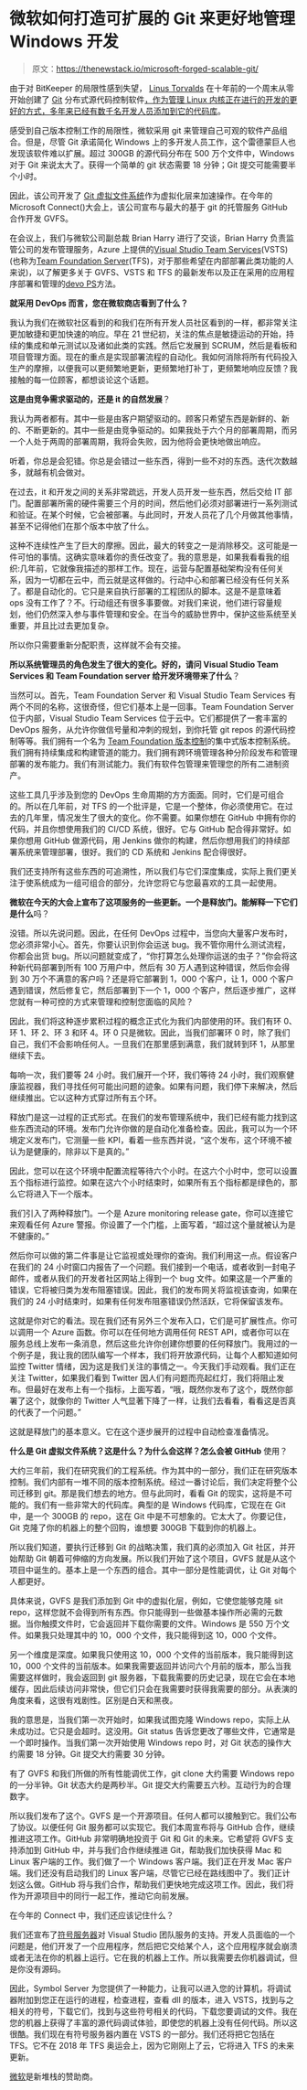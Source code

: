 # 微软如何打造可扩展的 Git 来更好地管理 Windows 开发

> 原文：<https://thenewstack.io/microsoft-forged-scalable-git/>

由于对 BitKeeper 的局限性感到失望， [Linus Torvalds](https://github.com/torvalds) 在十年前的一个周末从零开始创建了 [Git](https://git-scm.com/) 分布式源代码控制软件[，作为管理 Linux 内核正在进行的开发的更好的方式，多年来已经有数千名开发人员](https://www.linuxfoundation.org/blog/10-years-of-git-an-interview-with-git-creator-linus-torvalds/)[添加到它的代码库](https://thenewstack.io/contributes-linux-kernel/)。

感受到自己版本控制工作的局限性，微软采用 git 来管理自己可观的软件产品组合。但是，尽管 Git 承诺简化 Windows 上的多开发人员工作，这个雷德蒙巨人也发现该软件难以扩展。超过 300GB 的源代码分布在 500 万个文件中，Windows 对于 Git 来说太大了。获得一个简单的 git 状态需要 18 分钟；Git 提交可能需要半个小时。

因此，该公司开发了 [Git 虚拟文件系统](https://github.com/Microsoft/GVFS)作为虚拟化层来加速操作。在今年的 Microsoft Connect()大会上，该公司宣布与最大的基于 git 的托管服务 GitHub 合作开发 GVFS。

在会议上，我们与微软公司副总裁 Brian Harry 进行了交谈，Brian Harry 负责监管公司的发布管理服务，Azure 上提供的[Visual Studio Team Services](https://www.visualstudio.com/team-services/)(VSTS)(也称为[Team Foundation Server](https://www.visualstudio.com/tfs/)(TFS)，对于那些希望在内部部署此类功能的人来说)，以了解更多关于 GVFS、VSTS 和 TFS 的最新发布以及正在采用的应用程序部署和管理的[devo PS](/category/devops/)方法。

**就采用 DevOps 而言，您在微软商店看到了什么？**

我认为我们在微软社区看到的和我们在所有开发人员社区看到的一样，都非常关注更加敏捷和更加快速的响应。早在 21 世纪初，关注的焦点是敏捷运动的开始，持续的集成和单元测试以及诸如此类的实践。然后它发展到 SCRUM，然后是看板和项目管理方面。现在的重点是实现部署流程的自动化。我如何消除将所有代码投入生产的摩擦，以便我可以更频繁地更新，更频繁地打补丁，更频繁地响应反馈？我接触的每一位顾客，都想谈论这个话题。

**这是由竞争需求驱动的，还是 it 的自然发展**？

我认为两者都有。其中一些是由客户期望驱动的。顾客只希望东西是新鲜的、新的、不断更新的。其中一些是由竞争驱动的。如果我处于六个月的部署周期，而另一个人处于两周的部署周期，我将会失败，因为他将会更快地做出响应。

听着，你总是会犯错。你总是会错过一些东西，得到一些不对的东西。迭代次数越多，就越有机会做对。

在过去，it 和开发之间的关系非常疏远，开发人员开发一些东西，然后交给 IT 部门。配置部署所需的硬件需要三个月的时间，然后他们必须对部署进行一系列测试和验证。在某个时候，它会被部署。与此同时，开发人员花了几个月做其他事情，甚至不记得他们在那个版本中放了什么。

这种不连续性产生了巨大的摩擦。因此，最大的转变之一是消除移交。这可能是一件可怕的事情。这确实意味着你的责任改变了。我的意思是，如果我看看我的组织:几年前，它就像我描述的那样工作。现在，运营与配置基础架构没有任何关系，因为一切都在云中，而云就是这样做的。行动中心和部署已经没有任何关系了。都是自动化的。它只是来自执行部署的工程团队的脚本。这是不是意味着 ops 没有工作了？不。行动组还有很多事要做。对我们来说，他们进行容量规划，他们仍然深入参与事件管理和安全。在当今的威胁世界中，保护这些系统至关重要，并且比过去更加复杂。

所以你只需要重新分配职责，这样就不会有交接。

**所以系统管理员的角色发生了很大的变化。好的，请问 Visual Studio Team Services 和 Team Foundation server 给开发环境带来了什么**？

当然可以。首先，Team Foundation Server 和 Visual Studio Team Services 有两个不同的名称，这很奇怪，但它们基本上是一回事。Team Foundation Server 位于内部，Visual Studio Team Services 位于云中。它们都提供了一套丰富的 DevOps 服务，从允许你做信号量和冲刺的规划，到你托管 git repos 的源代码控制等等。我们拥有一个名为 [Team Foundation 版本控制](https://www.visualstudio.com/team-services/tfvc/)的集中式版本控制系统。我们拥有持续集成和构建管道的能力。我们拥有跨环境管理各种分阶段发布和管理部署的发布能力。我们有测试能力。我们有软件包管理来管理您的所有二进制资产。

这些工具几乎涉及到您的 DevOps 生命周期的方方面面。同时，它们是可组合的。所以在几年前，对 TFS 的一个批评是，它是一个整体，你必须使用它。在过去的几年里，情况发生了很大的变化。你不需要。如果你想在 GitHub 中拥有你的代码，并且你想使用我们的 CI/CD 系统，很好。它与 GitHub 配合得非常好。如果你想用 GitHub 做源代码，用 Jenkins 做你的构建，然后你想用我们的持续部署系统来管理部署，很好。我们的 CD 系统和 Jenkins 配合得很好。

我们还支持所有这些东西的可追溯性，所以我们与它们深度集成，实际上我们更关注于使系统成为一组可组合的部分，允许您将它与您最喜欢的工具一起使用。

**微软在今天的大会上宣布了这项服务的一些更新。一个是释放门。能解释一下它们是什么**吗？

没错。所以先说问题。因此，在任何 DevOps 过程中，当您向大量客户发布时，您必须非常小心。首先，你要认识到你会运送 bug。我不管你用什么测试流程，你都会出货 bug。所以问题就变成了，“你打算怎么处理你运送的虫子？”你会将这种新代码部署到所有 100 万用户中，然后有 30 万人遇到这种错误，然后你会得到 30 万个不满意的客户吗？还是将它部署到 1，000 个客户，让 1，000 个客户遇到错误，然后修复它，然后部署到下一个 1，000 个客户，然后逐步推广，这样您就有一种可控的方式来管理和控制您面临的风险？

因此，我们将这种逐步累积过程的概念正式化为我们内部使用的环。我们有环 0、环 1、环 2、环 3 和环 4。环 0 只是微软。因此，当我们部署环 0 时，除了我们自己，我们不会影响任何人。一旦我们在那里感到满意，我们就转到环 1，从那里继续下去。

每响一次，我们要等 24 小时。我们展开一个环，我们等待 24 小时，我们观察健康监视器，我们寻找任何可能出问题的迹象。如果有问题，我们停下来解决，然后继续推出。它以这种方式穿过所有五个环。

释放门是这一过程的正式形式。在我们的发布管理系统中，我们已经有能力找到这些东西流动的环境。发布门允许你做的是自动化准备检查。因此，我可以为一个环境定义发布门，它测量一些 KPI，看着一些东西并说，“这个发布，这个环境不被认为是健康的，除非以下是真的。”

因此，您可以在这个环境中配置流程等待六个小时。在这六个小时中，您可以设置五个指标进行监控。如果在这六个小时结束时，如果所有五个指标都是绿色的，那么它将进入下一个版本。

我们引入了两种释放门。一个是 Azure monitoring release gate，你可以连接它来观看任何 Azure 警报。你设置了一个门槛，上面写着，“超过这个量就被认为是不健康的。”

然后你可以做的第二件事是让它监视或处理你的查询。我们利用这一点。假设客户在我们的 24 小时窗口内报告了一个问题。我们接到一个电话，或者收到一封电子邮件，或者从我们的开发者社区网站上得到一个 bug 文件。如果这是一个严重的错误，它将被归类为发布阻塞错误。因此，我们的发布网关将监视该查询，如果在我们的 24 小时结束时，如果有任何发布阻塞错误仍然活跃，它将保留该发布。

这就是你对它的看法。现在我们还有另外三个发布入口，它们是可扩展性点。你可以调用一个 Azure 函数。你可以在任何地方调用任何 REST API，或者你可以在服务总线上发布一条消息，然后这些允许你创建你想要的任何释放门。我用过的一个例子是，我让我的团队编写一个样本，我们将开放源代码，让每个人都知道如何监控 Twitter 情绪，因为这是我们关注的事情之一。今天我们手动观看。我们正在关注 Twitter，如果我们看到 Twitter 因人们有问题而亮起红灯，我们将阻止发布。但最好在发布上有一个指标，上面写着，“哦，既然你发布了这个，既然你部署了这个，就像你的 Twitter 人气显著下降了一样，让我们去看看，看看这是否真的代表了一个问题。”

这就是释放门的基本意义。它在这个逐步展开的过程中自动检查准备情况。

**什么是 Git 虚拟文件系统？这是什么？为什么会这样？怎么会被 GitHub** 使用？

大约三年前，我们在研究我们的工程系统。作为其中的一部分，我们正在研究版本控制。我们内部有一堆不同的版本控制系统。经过一番讨论后，我们决定将整个公司迁移到 git。那是我们想去的地方。但与此同时，看看 Git 的现实，这将是不可能的。我们有一些非常大的代码库。典型的是 Windows 代码库，它现在在 Git 中，是一个 300GB 的 repo，这在 Git 中是不可想象的。它太大了。你要记住，Git 克隆了你的机器上的整个回购，谁想要 300GB 下载到你的机器上。

所以我们知道，要执行迁移到 Git 的战略决策，我们真的必须加入 Git 社区，并开始帮助 Git 朝着可伸缩的方向发展。所以我们开始了这个项目，GVFS 就是从这个项目中诞生的。基本上是一个东西的组合。其中一部分是性能调优，让 Git 对每个人都更好。

具体来说，GVFS 是我们添加到 Git 中的虚拟化层，例如，它使您能够克隆 sit repo，这样您就不会得到所有东西。你只能得到一些做基本操作所必需的元数据。当你触摸文件时，它会返回并下载你需要的文件。Windows 是 550 万个文件。如果我只处理其中的 10，000 个文件，我只能得到这 10，000 个文件。

另一个维度是深度。如果我只使用这 10，000 个文件的当前版本，我只能得到这 10，000 个文件的当前版本。如果我需要返回并访问六个月前的版本，那么当我需要这样做时，我会返回到 git 服务器，下载我需要的历史记录，现在它会在本地缓存，因此后续访问非常快，但它们只会在我需要时获得我需要的部分。从表演的角度来看，这很有戏剧性。区别是白天和黑夜。

我的意思是，当我们第一次开始时，如果我试图克隆 Windows repo，实际上从未成功过。它只是会超时。这没用。Git status 告诉您更改了哪些文件，它通常是一个即时操作。当我们第一次开始使用 Windows repo 时，对 Git 状态的操作大约需要 18 分钟。Git 提交大约需要 30 分钟。

有了 GVFS 和我们所做的所有性能调优工作，git clone 大约需要 Windows repo 的一分半钟。Git 状态大约是两秒半。Git 提交大约需要五六秒。互动行为的合理数字。

所以我们发布了这个。GVFS 是一个开源项目。任何人都可以接触到它。我们公布了协议。以便任何 Git 服务都可以实现它。我们本周宣布将与 GitHub 合作，继续推进这项工作。GitHub 非常明确地投资于 Git 和 Git 的未来。它希望将 GVFS 支持添加到 GitHub 中，并与我们合作继续推进 Git，帮助我们加快获得 Mac 和 Linux 客户端的工作。我们做了一个 Windows 客户端。我们正在开发 Mac 客户端。我们还没有启动我们的 Linux 客户端，尽管它已经在路线图中了。我们正计划这么做。GitHub 将与我们合作，帮助我们更快地完成这项工作。因此，我们将作为开源项目中的同行一起工作，推动它向前发展。

在今年的 Connect 中，我们还应该记住什么？

我们还宣布了[符号服务器](https://msdn.microsoft.com/en-us/library/windows/desktop/ee416588(v=vs.85).aspx)对 Visual Studio 团队服务的支持。开发人员面临的一个问题是，他们开发了一个应用程序，然后把它交给某个人，这个应用程序就会崩溃或者无法在你的机器上运行。它在我的机器上工作。所以我需要去你机器调试，但是你没有源码。

因此，Symbol Server 为您提供了一种能力，让我可以进入您的计算机，将调试器附加到您正在运行的进程，检查进程，查看 dll 的版本，进入 VSTS，找到与之相关的符号，下载它们，找到与这些符号相关的代码，下载您要调试的文件。我在您的机器上获得了丰富的源代码调试体验，即使您的机器上没有任何代码。所以这很酷。我们现在有符号服务器内置在 VSTS 的一部分。我们还将把它包括在 TFS。它不在 2018 年 TFS 奥运会上，因为它刚刚上了云，它将进入 TFS 的未来更新。

[微软](https://azure.microsoft.com/en-us/?v=17.14)是新堆栈的赞助商。

<svg xmlns:xlink="http://www.w3.org/1999/xlink" viewBox="0 0 68 31" version="1.1"><title>Group</title> <desc>Created with Sketch.</desc></svg>